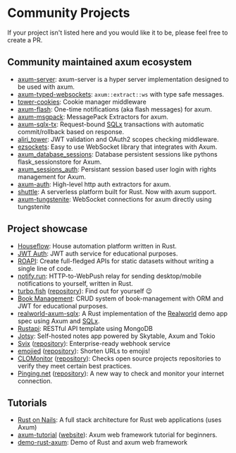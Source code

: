 # Community Projects

If your project isn't listed here and you would like it to be, please feel free to create a PR.

## Community maintained axum ecosystem

- [axum-server](https://crates.io/crates/axum-server): axum-server is a hyper server implementation designed to be used with axum.
- [axum-typed-websockets](https://crates.io/crates/axum-typed-websockets): `axum::extract::ws` with type safe messages.
- [tower-cookies](https://crates.io/crates/tower-cookies): Cookie manager middleware
- [axum-flash](https://crates.io/crates/axum-flash): One-time notifications (aka flash messages) for axum.
- [axum-msgpack](https://crates.io/crates/axum-msgpack): MessagePack Extractors for axum.
- [axum-sqlx-tx](https://crates.io/crates/axum-sqlx-tx): Request-bound [SQLx](https://github.com/launchbadge/sqlx#readme) transactions with automatic commit/rollback based on response.
- [aliri_tower](https://crates.io/crates/aliri_tower): JWT validation and OAuth2 scopes checking middleware.
- [ezsockets](https://github.com/gbaranski/ezsockets): Easy to use WebSocket library that integrates with Axum.
- [axum_database_sessions](https://github.com/AscendingCreations/AxumSessions): Database persistent sessions like pythons flask_sessionstore for Axum.
- [axum_sessions_auth](https://github.com/AscendingCreations/AxumSessionsAuth): Persistant session based user login with rights management for Axum.
- [axum-auth](https://crates.io/crates/axum-auth): High-level http auth extractors for axum.
- [shuttle](https://github.com/getsynth/shuttle): A serverless platform built for Rust. Now with axum support.
- [axum-tungstenite](https://github.com/davidpdrsn/axum-tungstenite): WebSocket connections for axum directly using tungstenite

## Project showcase

- [Houseflow](https://github.com/gbaranski/houseflow): House automation platform written in Rust.
- [JWT Auth](https://github.com/Z4RX/axum_jwt_example): JWT auth service for educational purposes.
- [ROAPI](https://github.com/roapi/roapi): Create full-fledged APIs for static datasets without writing a single line of code.
- [notify.run](https://github.com/notify-run/notify-run-rs): HTTP-to-WebPush relay for sending desktop/mobile notifications to yourself, written in Rust.
- [turbo.fish](https://turbo.fish/) ([repository](https://github.com/jplatte/turbo.fish)): Find out for yourself 😉
- [Book Management](https://github.com/lz1998/axum-book-management): CRUD system of book-management with ORM and JWT for educational purposes.
- [realworld-axum-sqlx](https://github.com/launchbadge/realworld-axum-sqlx): A Rust implementation of the [Realworld] demo app spec using Axum and [SQLx].
- [Rustapi](https://github.com/ndelvalle/rustapi): RESTful API template using MongoDB
- [Jotsy](https://github.com/ohsayan/jotsy): Self-hosted notes app powered by Skytable, Axum and Tokio
- [Svix](https://www.svix.com) ([repository](https://github.com/svix/svix-webhooks)): Enterprise-ready webhook service
- [emojied](https://emojied.net) ([repository](https://github.com/sekunho/emojied)): Shorten URLs to emojis!
- [CLOMonitor](https://clomonitor.io) ([repository](https://github.com/cncf/clomonitor)): Checks open source projects repositories to verify they meet certain best practices.
- [Pinging.net](https://www.pinging.net) ([repository](https://github.com/benhansenslc/pinging)): A new way to check and monitor your internet connection.

[Realworld]: https://github.com/gothinkster/realworld
[SQLx]: https://github.com/launchbadge/sqlx

## Tutorials

- [Rust on Nails](https://cloak.software/blog/rust-on-nails/): A full stack architecture for Rust web applications (uses Axum)
- [axum-tutorial] ([website][axum-tutorial-website]): Axum web framework tutorial for beginners.
- [demo-rust-axum]: Demo of Rust and axum web framework

[axum-tutorial]: https://github.com/programatik29/axum-tutorial
[axum-tutorial-website]: https://programatik29.github.io/axum-tutorial/
[demo-rust-axum]: https://github.com/joelparkerhenderson/demo-rust-axum
